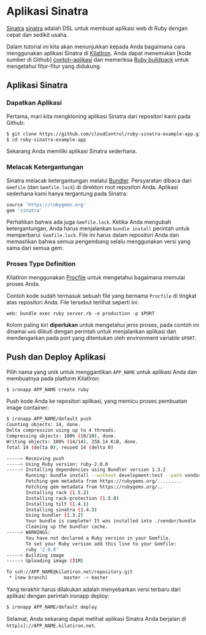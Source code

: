 # Aplikasi Sinatra
[Sinatra] [sinatra] adalah DSL untuk membuat aplikasi web di Ruby dengan cepat dan sedikit usaha.

Dalam tutorial ini kita akan menunjukkan kepada Anda bagaimana cara menggunakan aplikasi Sinatra di
[KilatIron]. Anda dapat menemukan [kode sumber di Github] [contoh-aplikasi] dan memeriksa [Ruby buildpack]
untuk mengetahui fitur-fitur yang didukung.


## Aplikasi Sinatra

### Dapatkan Aplikasi
Pertama, mari kita mengkloning aplikasi Sinatra dari repositori kami pada Github:
~~~bash
$ git clone https://github.com/cloudControl/ruby-sinatra-example-app.git
$ cd ruby-sinatra-example-app
~~~

Sekarang Anda memiliki aplikasi Sinatra sederhana.

### Melacak Ketergantungan
Sinatra melacak ketergantungan melalui [Bundler]. Persyaratan dibaca dari `Gemfile` (dan `Gemfile.lock`)
di direktori root repositori Anda.  Aplikasi sederhana kami hanya tergantung pada Sinatra:

~~~ruby
source 'https://rubygems.org'
gem 'sinatra'
~~~

Perhatikan bahwa ada juga `Gemfile.lock`. Ketika Anda mengubah ketergantungan,
Anda harus menjalankan `bundle install` perintah untuk memperbarui` Gemfile.lock`. File ini harus dalam repositori Anda
dan memastikan bahwa semua pengembang selalu menggunakan versi yang sama dari semua gem.

### Proses Type Definition

KilatIron menggunakan [Procfile] untuk mengetahui bagaimana memulai proses Anda.

Contoh kode sudah termasuk sebuah file yang bernama `Procfile` di tingkat atas repositori Anda. File tersebut terlihat seperti ini:
~~~
web: bundle exec ruby server.rb -e production -p $PORT
~~~

Kolom paling kiri **diperlukan** untuk mengetahui jenis proses, pada contoh ini dinamai `web` diikuti dengan perintah
untuk menjalankan aplikasi dan mendengarkan pada port yang ditentukan oleh environment variable `$PORT`.

## Push dan Deploy Aplikasi

Pilih nama yang unik untuk menggantikan `APP_NAME` untuk aplikasi Anda dan membuatnya pada platform KilatIron:

~~~bash
$ ironapp APP_NAME create ruby
~~~

Push kode Anda ke repositori aplikasi, yang memicu proses pembuatan image container:

~~~bash
$ ironapp APP_NAME/default push
Counting objects: 14, done.
Delta compression using up to 4 threads.
Compressing objects: 100% (10/10), done.
Writing objects: 100% (14/14), 258.14 KiB, done.
Total 14 (delta 0), reused 14 (delta 0)

-----> Receiving push
-----> Using Ruby version: ruby-2.0.0
-----> Installing dependencies using Bundler version 1.3.2
       Running: bundle install --without development:test --path vendor/bundle --binstubs vendor/bundle/bin --deployment
       Fetching gem metadata from https://rubygems.org/.........
       Fetching gem metadata from https://rubygems.org/..
       Installing rack (1.5.2)
       Installing rack-protection (1.5.0)
       Installing tilt (1.4.1)
       Installing sinatra (1.4.3)
       Using bundler (1.3.2)
       Your bundle is complete! It was installed into ./vendor/bundle
       Cleaning up the bundler cache.
-----> WARNINGS:
       You have not declared a Ruby version in your Gemfile.
       To set your Ruby version add this line to your Gemfile:
       ruby '2.0.0'
-----> Building image
-----> Uploading image (31M)

To ssh://APP_NAME@kilatiron.net/repository.git
 * [new branch]      master -> master
~~~

Yang terakhir harus dilakukan adalah menyebarkan versi terbaru dari aplikasi dengan perintah ironapp deploy:

~~~bash
$ ironapp APP_NAME/default deploy
~~~

Selamat, Anda sekarang dapat melihat aplikasi Sinatra Anda berjalan di `http[s]://APP_NAME.kilatiron.net`.

[Sinatra]: http://www.sinatrarb.com/
[KilatIron]: http://www.cloudkilat.com/
[CloudKilat-doc-user]: /Platform%20Documentation.md/#user-accounts
[CloudKilat-doc-cmdline]: /Platform%20Documentation.md/#command-line-client-web-console-and-api
[Ruby buildpack]: https://github.com/cloudControl/buildpack-ruby
[Procfile]: /Platform%20Documentation.md/#buildpacks-and-the-procfile
[Git]: https://help.github.com/articles/set-up-git
[Bundler]: http://gembundler.com/
[Contoh-aplikasi]: https://github.com/cloudControl/ruby-sinatra-example-app
